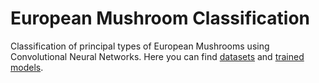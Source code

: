 # European Mushroom Classification
Classification of principal types of European Mushrooms using Convolutional Neural Networks.
Here you can find [datasets](https://drive.google.com/drive/folders/11KTRHe-7oHyrCQkd177n8MzwB32-Ig83?usp=drive_link) and [trained models](https://drive.google.com/drive/folders/1eTJnBXTl2wTU3yIDW1kDtICsQZNQwQvz?usp=sharing).
